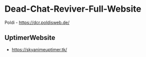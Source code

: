 # Dead-Chat-Reviver-Full-Website
Poldi - https://dcr.poldisweb.de/

## UptimerWebsite
- https://skyanimeuptimer.tk/
